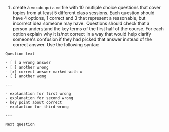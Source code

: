 1. create a `vocab-quiz.md` file with 10 mutliple choice questions that cover topics from at least 5 different class sessions. Each question should have 4 options, 1 correct and 3 that represent a reasonable, but incorrect idea someone may have. Questions should check that a person understand the key terms of the first half of the course. For each option explain why it is/not correct in a way that would help clarify someone's confusion if they had picked that answer instead of the correct answer. Use the following syntax: 
```
Question text 

- [ ] a wrong answer
- [ ] another wrong 
- [x] correct answer marked with x
- [ ] another wong

---

- explanation for first wrong
- explanation for second wrong
- key point about correct
- explantion for third wrong 

---

Next question 

```